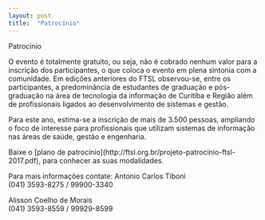 ```yaml
---
layout: post
title:  "Patrocínio"
---
```

<section class="panel grey lighten-5" >
  <div class="container valign-wrapper">
    <div class="row">
      <div class="sm-font blue-grey-text"><span style="display: inline-block;">Patrocínio</span></div>
    </div>
    <div class="row" style="margin-bottom: 0">
      <div>
        <p>O evento é totalmente gratuito, ou seja, não é cobrado nenhum valor para a inscrição dos participantes, o que coloca o evento em plena sintonia com a comunidade. Em edições anteriores do FTSL observou-se, entre os participantes, a predominância de estudantes de graduação e pós-graduação na área de tecnologia da informação de Curitiba e Região além de profissionais ligados ao desenvolvimento de sistemas e gestão.
        </p>
        <p>
        Para este ano, estima-se a inscrição de mais de 3.500 pessoas, ampliando o foco de interesse para profissionais que utilizam sistemas de informação nas áreas de saúde, gestão e engenharia.
        </p>
        <p>
        Baixe o [plano de patrocínio](http://ftsl.org.br/projeto-patrocinio-ftsl-2017.pdf), para conhecer as suas modalidades.
        </p>
        <p>Para mais informações contate: 
           Antonio Carlos Tiboni <br/>
          (041) 3593-8275 / 99900-3340 
        </p>
        <p>
          Alisson Coelho de Morais <br>        
          (041) 3593-8559 / 99929-8599 
      </p>
      </div>
    </div>
  </div>
</section>